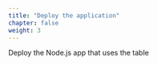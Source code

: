 ```yaml
---
title: "Deploy the application"
chapter: false
weight: 3
---
```


Deploy the Node.js app that uses the table